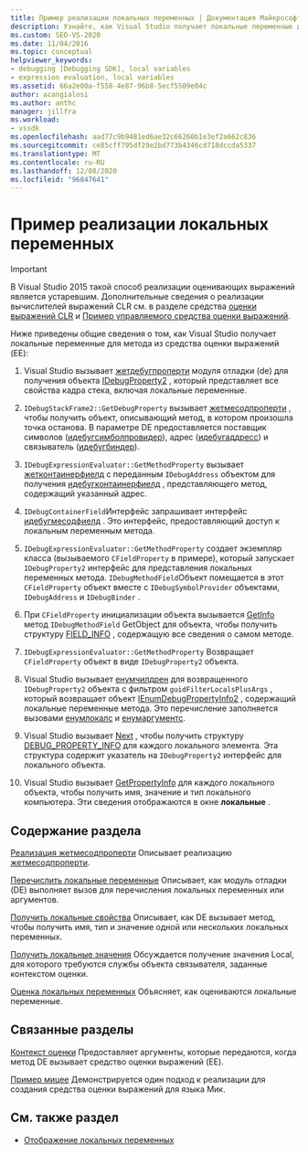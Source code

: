 ```yaml
---
title: Пример реализации локальных переменных | Документация Майкрософт
description: Узнайте, как Visual Studio получает локальные переменные для метода из средства оценки выражений в этой статье.
ms.custom: SEO-VS-2020
ms.date: 11/04/2016
ms.topic: conceptual
helpviewer_keywords:
- debugging [Debugging SDK], local variables
- expression evaluation, local variables
ms.assetid: 66a2e00a-f558-4e87-96b8-5ecf5509e04c
author: acangialosi
ms.author: anthc
manager: jillfra
ms.workload:
- vssdk
ms.openlocfilehash: aad77c9b9481ed6ae32c66260b1e3ef2a662c836
ms.sourcegitcommit: ce85cff795df29e2bd773b4346cd718dccda5337
ms.translationtype: MT
ms.contentlocale: ru-RU
ms.lasthandoff: 12/08/2020
ms.locfileid: "96847641"
---
```

# <a name="sample-implementation-of-locals"></a>Пример реализации локальных переменных
> [!IMPORTANT]
> В Visual Studio 2015 такой способ реализации оценивающих выражений является устаревшим. Дополнительные сведения о реализации вычислителей выражений CLR см. в разделе средства [оценки выражений CLR](https://github.com/Microsoft/ConcordExtensibilitySamples/wiki/CLR-Expression-Evaluators) и [Пример управляемого средства оценки выражений](https://github.com/Microsoft/ConcordExtensibilitySamples/wiki/Managed-Expression-Evaluator-Sample).

 Ниже приведены общие сведения о том, как Visual Studio получает локальные переменные для метода из средства оценки выражений (EE):

1. Visual Studio вызывает [жетдебугпроперти](../../extensibility/debugger/reference/idebugstackframe2-getdebugproperty.md) модуля отладки (de) для получения объекта [IDebugProperty2](../../extensibility/debugger/reference/idebugproperty2.md) , который представляет все свойства кадра стека, включая локальные переменные.

2. `IDebugStackFrame2::GetDebugProperty` вызывает [жетмесодпроперти](../../extensibility/debugger/reference/idebugexpressionevaluator-getmethodproperty.md) , чтобы получить объект, описывающий метод, в котором произошла точка останова. В параметре DE предоставляется поставщик символов ([идебугсимболпровидер](../../extensibility/debugger/reference/idebugsymbolprovider.md)), адрес ([идебугаддресс](../../extensibility/debugger/reference/idebugaddress.md)) и связыватель ([идебугбиндер](../../extensibility/debugger/reference/idebugbinder.md)).

3. `IDebugExpressionEvaluator::GetMethodProperty` вызывает [жетконтаинерфиелд](../../extensibility/debugger/reference/idebugsymbolprovider-getcontainerfield.md) с переданным `IDebugAddress` объектом для получения [идебугконтаинерфиелд](../../extensibility/debugger/reference/idebugcontainerfield.md) , представляющего метод, содержащий указанный адрес.

4. `IDebugContainerField`Интерфейс запрашивает интерфейс [идебугмесодфиелд](../../extensibility/debugger/reference/idebugmethodfield.md) . Это интерфейс, предоставляющий доступ к локальным переменным метода.

5. `IDebugExpressionEvaluator::GetMethodProperty` создает экземпляр класса (вызываемого `CFieldProperty` в примере), который запускает `IDebugProperty2` интерфейс для представления локальных переменных метода. `IDebugMethodField`Объект помещается в этот `CFieldProperty` объект вместе с `IDebugSymbolProvider` объектами, `IDebugAddress` и `IDebugBinder` .

6. При `CFieldProperty` инициализации объекта вызывается [GetInfo](../../extensibility/debugger/reference/idebugfield-getinfo.md) метод `IDebugMethodField` GetObject для объекта, чтобы получить структуру [FIELD_INFO](../../extensibility/debugger/reference/field-info.md) , содержащую все сведения о самом методе.

7. `IDebugExpressionEvaluator::GetMethodProperty` Возвращает `CFieldProperty` объект в виде `IDebugProperty2` объекта.

8. Visual Studio вызывает [енумчилдрен](../../extensibility/debugger/reference/idebugproperty2-enumchildren.md) для возвращенного `IDebugProperty2` объекта с фильтром `guidFilterLocalsPlusArgs` , который возвращает объект [IEnumDebugPropertyInfo2](../../extensibility/debugger/reference/ienumdebugpropertyinfo2.md) , содержащий локальные переменные метода. Это перечисление заполняется вызовами [енумлокалс](../../extensibility/debugger/reference/idebugmethodfield-enumlocals.md) и [енумаргументс](../../extensibility/debugger/reference/idebugmethodfield-enumarguments.md).

9. Visual Studio вызывает [Next](../../extensibility/debugger/reference/ienumdebugpropertyinfo2-next.md) , чтобы получить структуру [DEBUG_PROPERTY_INFO](../../extensibility/debugger/reference/debug-property-info.md) для каждого локального элемента. Эта структура содержит указатель на `IDebugProperty2` интерфейс для локального объекта.

10. Visual Studio вызывает [GetPropertyInfo](../../extensibility/debugger/reference/idebugproperty2-getpropertyinfo.md) для каждого локального объекта, чтобы получить имя, значение и тип локального компьютера. Эти сведения отображаются в окне **локальные** .

## <a name="in-this-section"></a>Содержание раздела
 [Реализация жетмесодпроперти](../../extensibility/debugger/implementing-getmethodproperty.md) Описывает реализацию [жетмесодпроперти](../../extensibility/debugger/reference/idebugexpressionevaluator-getmethodproperty.md).

 [Перечислить локальные переменные](../../extensibility/debugger/enumerating-locals.md) Описывает, как модуль отладки (DE) выполняет вызов для перечисления локальных переменных или аргументов.

 [Получить локальные свойства](../../extensibility/debugger/getting-local-properties.md) Описывает, как DE вызывает метод, чтобы получить имя, тип и значение одной или нескольких локальных переменных.

 [Получить локальные значения](../../extensibility/debugger/getting-local-values.md) Обсуждается получение значения Local, для которого требуются службы объекта связывателя, заданные контекстом оценки.

 [Оценка локальных переменных](../../extensibility/debugger/evaluating-locals.md) Объясняет, как оцениваются локальные переменные.

## <a name="related-sections"></a>Связанные разделы
 [Контекст оценки](../../extensibility/debugger/evaluation-context.md) Предоставляет аргументы, которые передаются, когда метод DE вызывает средство оценки выражений (EE).

 [Пример мицее](/previous-versions/) Демонстрируется один подход к реализации для создания средства оценки выражений для языка Мик.

## <a name="see-also"></a>См. также раздел
- [Отображение локальных переменных](../../extensibility/debugger/displaying-locals.md)